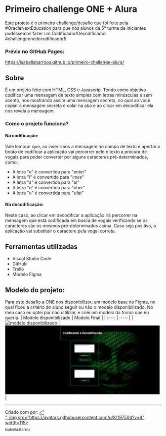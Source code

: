 # Primeiro challenge ONE + Alura
Este projeto é o primeiro challenge/desafio que foi feito pela #OracleNextEducation para que nós alunos da 5º turma de iniciantes pudéssemos fazer um Codificador/Decodificador. #challengeonedecodificador5
### Prévia no GitHub Pages:
https://isabellabarroos.github.io/primeiro-challenge-alura/
## Sobre
É um projeto feito com HTML, CSS e Javascrip. Tendo como objetivo codificar uma mensagem de texto simples com letras minúsculas e sem acento, nos mostrando assim uma mensagem secreta, no qual ao você copiar a mensagem secreta e colar na aba e ao clicar em  decodificar ela nos revela a mensagem. 
### Como o projeto funciona? 
#### Na codificação:
Vale lembrar que, ao inserirmos a mensagem no campo de texto e apertar o botão de codificar a aplicação vai percorrer pelo o texto a procura de vogais para poder converter por alguns caracteres pré-determinados, como:
- A letra "e" é convertida para "enter"
- A letra "i" é convertida para "imes"
- A letra "a" é convertida para "ai"
- A letra "o" é convertida para "ober"
- A letra "u" é convertida para "ufat"
#### Na decodificação:
Neste caso, ao clicar em decodificar a aplicação irá percorrer na mensagem que está codificada em busca de vogais verificando se os caracteres são os mesmos pré-determinados acima. Caso seja positivo, a aplicação vai substituir o caractere pela vogal correta.
## Ferramentas utilizadas
- Visual Studio Code
- GitHub
- Trello
- Modelo Figma
## Modelo do projeto:
Para este desafio a ONE nos disponibilizou um modelo base no Figma, no qual ficou a critério do aluno seguir ou não o modelo disponibilizado. No meu caso eu optei por não ultilizar, e criei um modelo da forma que eu queria.
| Modelo disponibilizado | Modelo Final |
| :---: | :---: |
| <img src="https://user-images.githubusercontent.com/42475699/183266602-eca6d5cd-2cfd-4c77-aa02-326f4df0d2a3.png" alt="modelo disponibilizado" width="500px"> | <img src="https://github.com/Isabellabarroos/primeiro-challenge-alura/blob/main/img/imagem-final.PNG?raw=true" alt="final" width="500px"> |

---
Criado com por: [<"<br>", img src="https://avatars.githubusercontent.com/u/81197504?v=4" width=115><br><sub>Isabella Barros</sub>](https://github.com/Isabellabarroos)
